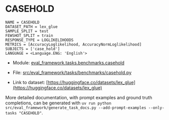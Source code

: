 # CASEHOLD

````
NAME = CASEHOLD
DATASET_PATH = lex_glue
SAMPLE_SPLIT = test
FEWSHOT_SPLIT = train
RESPONSE_TYPE = LOGLIKELIHOODS
METRICS = [AccuracyLoglikelihood, AccuracyNormLoglikelihood]
SUBJECTS = ['case_hold']
LANGUAGE = <Language.ENG: 'English'>
````

- Module: [eval_framework.tasks.benchmarks.casehold](eval_framework.tasks.benchmarks.casehold)

- File: [src/eval_framework/tasks/benchmarks/casehold.py](../../src/eval_framework/tasks/benchmarks/casehold.py)

- Link to dataset: [https://huggingface.co/datasets/lex_glue](https://huggingface.co/datasets/lex_glue)

More detailed documentation, with prompt examples and ground truth completions, can be generated with `uv run python src/eval_framework/generate_task_docs.py --add-prompt-examples --only-tasks "CASEHOLD"`.
